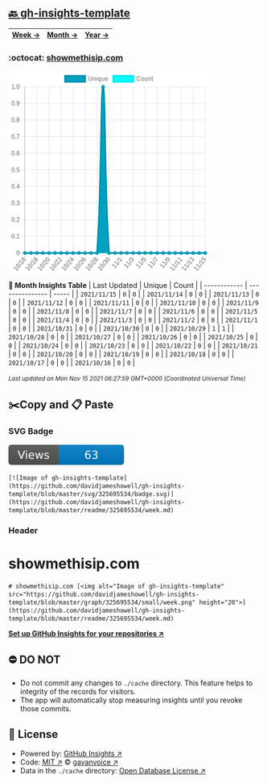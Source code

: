 ## [🔙 gh-insights-template](https://github.com/davidjameshowell/gh-insights-template)
| [**Week →**](https://github.com/davidjameshowell/gh-insights-template/blob/master/readme/325695534/week.md) | [**Month →**](https://github.com/davidjameshowell/gh-insights-template/blob/master/readme/325695534/month.md) | [**Year →**](https://github.com/davidjameshowell/gh-insights-template/blob/master/readme/325695534/year.md) |
 | ------------ | --------------- | ----- |

### :octocat: [showmethisip.com](https://github.com/davidjameshowell/showmethisip.com)
![Image of gh-insights-template](https://github.com/davidjameshowell/gh-insights-template/blob/master/graph/325695534/large/month.png)

**:calendar: Month Insights Table**
| Last Updated | Unique | Count |
 | ------------ | --------------- | ----- |
 | `2021/11/15` |  `0` | `0` |
 | `2021/11/14` |  `0` | `0` |
 | `2021/11/13` |  `0` | `0` |
 | `2021/11/12` |  `0` | `0` |
 | `2021/11/11` |  `0` | `0` |
 | `2021/11/10` |  `0` | `0` |
 | `2021/11/9` |  `0` | `0` |
 | `2021/11/8` |  `0` | `0` |
 | `2021/11/7` |  `0` | `0` |
 | `2021/11/6` |  `0` | `0` |
 | `2021/11/5` |  `0` | `0` |
 | `2021/11/4` |  `0` | `0` |
 | `2021/11/3` |  `0` | `0` |
 | `2021/11/2` |  `0` | `0` |
 | `2021/11/1` |  `0` | `0` |
 | `2021/10/31` |  `0` | `0` |
 | `2021/10/30` |  `0` | `0` |
 | `2021/10/29` |  `1` | `1` |
 | `2021/10/28` |  `0` | `0` |
 | `2021/10/27` |  `0` | `0` |
 | `2021/10/26` |  `0` | `0` |
 | `2021/10/25` |  `0` | `0` |
 | `2021/10/24` |  `0` | `0` |
 | `2021/10/23` |  `0` | `0` |
 | `2021/10/22` |  `0` | `0` |
 | `2021/10/21` |  `0` | `0` |
 | `2021/10/20` |  `0` | `0` |
 | `2021/10/19` |  `0` | `0` |
 | `2021/10/18` |  `0` | `0` |
 | `2021/10/17` |  `0` | `0` |
 | `2021/10/16` |  `0` | `0` |

<small><i>Last updated on Mon Nov 15 2021 06:27:59 GMT+0000 (Coordinated Universal Time)</i></small>

## ✂️Copy and 📋 Paste
### SVG Badge
[![Image of gh-insights-template](https://github.com/davidjameshowell/gh-insights-template/blob/master/svg/325695534/badge.svg)](https://github.com/davidjameshowell/gh-insights-template/blob/master/readme/325695534/week.md)
```readme
[![Image of gh-insights-template](https://github.com/davidjameshowell/gh-insights-template/blob/master/svg/325695534/badge.svg)](https://github.com/davidjameshowell/gh-insights-template/blob/master/readme/325695534/week.md)
```
### Header
# showmethisip.com [<img alt="Image of gh-insights-template" src="https://github.com/davidjameshowell/gh-insights-template/blob/master/graph/325695534/small/week.png" height="20">](https://github.com/davidjameshowell/gh-insights-template/blob/master/readme/325695534/week.md)
```readme
# showmethisip.com [<img alt="Image of gh-insights-template" src="https://github.com/davidjameshowell/gh-insights-template/blob/master/graph/325695534/small/week.png" height="20">](https://github.com/davidjameshowell/gh-insights-template/blob/master/readme/325695534/week.md)
```
[**Set up GitHub Insights for your repositories ↗️**](https://github.com/gayanvoice/github-insights)
## ⛔ DO NOT
- Do not commit any changes to `./cache` directory. This feature helps to integrity of the records for visitors.
- The app will automatically stop measuring insights until you revoke those commits.
## 📄 License
- Powered by: [GitHub Insights ↗️](https://github.com/gayanvoice/github-insights)
- Code: [MIT ↗️](./LICENSE) © [gayanvoice ↗️](https://github.com/gayanvoice)
- Data in the `./cache` directory: [Open Database License ↗️](https://opendatacommons.org/licenses/odbl/1-0/)
